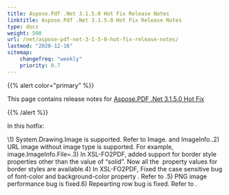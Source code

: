 ```yaml
---
title: Aspose.Pdf .Net 3.1.5.0 Hot Fix Release Notes
linktitle: Aspose.Pdf .Net 3.1.5.0 Hot Fix Release Notes
type: docs
weight: 500
url: /net/aspose-pdf-net-3-1-5-0-hot-fix-release-notes/
lastmod: "2020-12-16"
sitemap:
    changefreq: "weekly"
    priority: 0.7
---
```


{{% alert color="primary" %}} 

This page contains release notes for [Aspose.PDF .Net 3.1.5.0 Hot Fix](http://www.aspose.com/downloads/pdf/net/new-releases/aspose.pdf-.net-3.1.5.0-hot-fix/)

{{% /alert %}} 

In this hotfix: 

\1) System.Drawing.Image is supported. Refer to Image. and ImageInfo..2) URL image without image type is supported. For example, image.ImageInfo.File=.3) In XSL-FO2PDF, added support for border style properties other than the value of “solid”. Now all the  property values for  border styles are available.4) In XSL-FO2PDF, Fixed the case sensitive bug of font-color and background-color property . Refer to .5) PNG image performance bug is fixed.6) Repearting row bug is fixed. Refer to .
